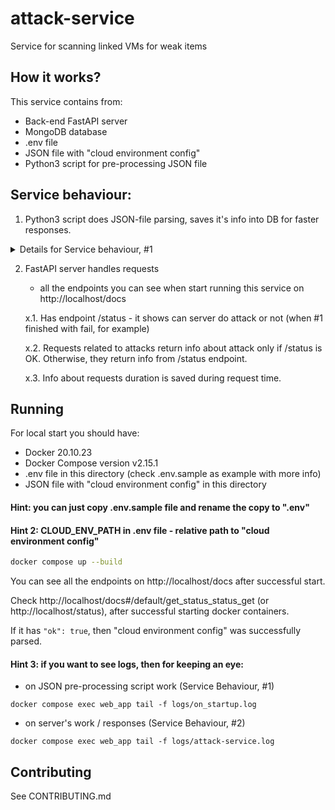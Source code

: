 # attack-service
Service for scanning linked VMs for weak items

## How it works?
This service contains from:
- Back-end FastAPI server
- MongoDB database
- .env file
- JSON file with "cloud environment config"
- Python3 script for pre-processing JSON file


## Service behaviour:

1. Python3 script does JSON-file parsing, saves it's info into DB for faster responses.
<details>
  <summary>Details for Service behaviour, #1</summary>

   - x.1. loads data from JSON to 2 Mongo Collections: Virtual Machine info, Firewall Rule info

   - x.2. data from these collections is aggregated into TagInfo collection - each TagInfo document has info about one tag: which VMs have this tag, which tags are allowed as 'dest_tag' when this tag is 'source_tag'

      - Note: For one tag it can create more than 1 document in TagInfo collection: Mongo doesn't allow us to save huge JSON documents

</details>

2. FastAPI server handles requests

    - all the endpoints you can see when start running this service on http://localhost/docs

    x.1. Has endpoint /status - it shows can server do attack or not (when #1 finished with fail, for example)

    x.2. Requests related to attacks return info about attack only if /status is OK. Otherwise, they return info from /status endpoint.

    x.3. Info about requests duration is saved during request time.


## Running
For local start you should have:

- Docker 20.10.23
- Docker Compose version v2.15.1
- .env file in this directory (check .env.sample as example with more info)
- JSON file with "cloud environment config" in this directory

#### Hint: you can just copy .env.sample file and rename the copy to ".env"
#### Hint 2: CLOUD_ENV_PATH in .env file - relative path to "cloud environment config"

```bash
docker compose up --build
```

You can see all the endpoints on http://localhost/docs after successful start.

Check http://localhost/docs#/default/get_status_status_get (or http://localhost/status), after successful starting docker containers.

If it has ```"ok": true```,  then "cloud environment config" was successfully parsed.

#### Hint 3: if you want to see logs, then for keeping an eye:
- on JSON pre-processing script work (Service Behaviour, #1)

``docker compose exec web_app tail -f logs/on_startup.log ``

- on server's work / responses (Service Behaviour, #2)

``docker compose exec web_app tail -f logs/attack-service.log ``


## Contributing
See CONTRIBUTING.md
